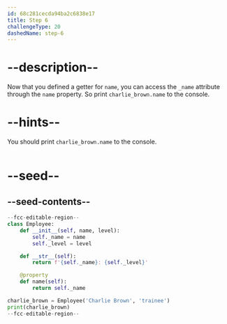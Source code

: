 ```yaml
---
id: 68c281cecda94ba2c6838e17
title: Step 6
challengeType: 20
dashedName: step-6
---
```


# --description--

Now that you defined a getter for `name`, you can access the `_name` attribute through the `name` property. So print `charlie_brown.name` to the console. 

# --hints--

You should print `charlie_brown.name` to the console.

```js

```

# --seed--

## --seed-contents--

```py
--fcc-editable-region--
class Employee:
    def __init__(self, name, level):
        self._name = name
        self._level = level

    def __str__(self):
        return f'{self._name}: {self._level}'

    @property
    def name(self):
        return self._name

charlie_brown = Employee('Charlie Brown', 'trainee')
print(charlie_brown)
--fcc-editable-region--
```
